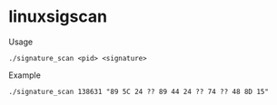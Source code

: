 # linuxsigscan

Usage
```
./signature_scan <pid> <signature>
```

Example
```
./signature_scan 138631 "89 5C 24 ?? 89 44 24 ?? 74 ?? 48 8D 15"
```
